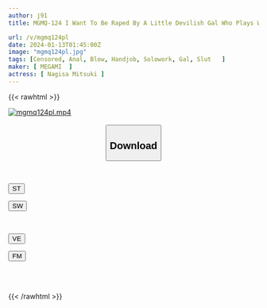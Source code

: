 ```yaml
---
author: j91
title: MGMQ-124 I Want To Be Raped By A Little Devilish Gal Who Plays With Me, A Masochist, Hunting Masochistic Men! Mitsuki Nagisa

url: /v/mgmq124pl
date: 2024-01-13T01:45:00Z
image: "mgmq124pl.jpg"
tags: [Censored, Anal, Blow, Handjob, Solowork, Gal, Slut	]
maker: [ MEGAMI  ]
actress: [ Nagisa Mitsuki ]
---
```



{{< rawhtml >}}

<div class="video" data-videoid="OJgMg3ZRpAh6AX">
    <a href="javascript:;">
        <img src="/v/mgmq124pl/mgmq124pl.jpg" width="WIDTH" height="HEIGHT" alt="mgmq124pl.mp4" loading="lazy">
    </a>
</div>

<script type="text/javascript" src="https://j91.asia/asset/on-demand-st.js"></script>

<br>
  <link rel="stylesheet" href="https://j91.asia/asset/bs5.css">
  
  <center>
  <button class="btn btn-primary" type="button" data-bs-toggle="collapse" data-bs-target=".multi-collapse" aria-expanded="false" aria-controls="multiCollapseExample1 multiCollapseExample2"><h2>Download</h2></button></center>
</p>
<div class="row">
  <div class="col">
    <div class="collapse multi-collapse" id="multiCollapseExample1">
      <div class="card card-body">
	      	      <br>
<div class="buttons">  
<p><a href="https://streamtape.to/v/OJgMg3ZRpAh6AX" target="_blank"><button class="btn-hover color-3"><i class="fa fa-download"></i> ST</button></a></p>
<p><a href="https://flaswish.com/hzv6cs2hvp1o" target="_blank"><button class="btn-hover color-2"><i class="fa fa-download"></i> SW</button></a></p></div>
    </div>
  </div>
</div>
  <div class="col">
    <div class="collapse multi-collapse" id="multiCollapseExample2">
      <div class="card card-body">
	      <br>
<div class="buttons">
<p><a href="javascript:;" target="_blank"><button class="btn-hover color-9"><i class="fa fa-download"></i> VE</button></a></p>
<p><a href="javascript:;" target="_blank"><button class="btn-hover color-8"><i class="fa fa-download"></i> FM</button></a></p></div>
<br><br>
      </div>
    </div>
  </div>
</div>

{{< /rawhtml >}}